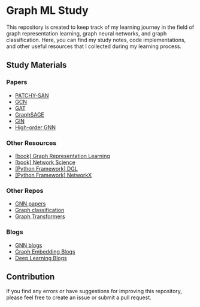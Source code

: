 # Graph ML Study

This repository is created to keep track of my learning journey in the field of graph representation learning, graph neural networks, and graph classification. Here, you can find my study notes, code implementations, and other useful resources that I collected during my learning process.

## Study Materials

### Papers

- [PATCHY-SAN](https://arxiv.org/abs/1605.05273)
- [GCN](https://arxiv.org/abs/1609.02907)
- [GAT](https://arxiv.org/abs/1710.10903)
- [GraphSAGE](https://arxiv.org/abs/1706.02216)
- [GIN](https://arxiv.org/abs/1810.00826)
- [High-order GNN](https://arxiv.org/abs/1810.02244)

### Other Resources

- [[book] Graph Representation Learning](https://www.cs.mcgill.ca/~wlh/grl_book/)
- [[book] Network Science](https://barabasi.com/book/network-science)
- [[Python Framework] DGL](https://github.com/dmlc/dgl)
- [[Python Framework] NetworkX](https://github.com/networkx/networkx)


### Other Repos

- [GNN papers](https://github.com/thunlp/GNNPapers)
- [Graph classification](https://github.com/benedekrozemberczki/awesome-graph-classification)
- [Graph Transformers](https://github.com/ChandlerBang/awesome-graph-transformer)


### Blogs

- [GNN blogs](./Blogs/blogs.md#gnn-blogs)
- [Graph Embedding Blogs](./Blogs/blogs.md#graph-embedding-blogs)
- [Deep Learning Blogs](./Blogs/blogs.md#deep-learning-blogs)

## Contribution

If you find any errors or have suggestions for improving this repository, please feel free to create an issue or submit a pull request.
